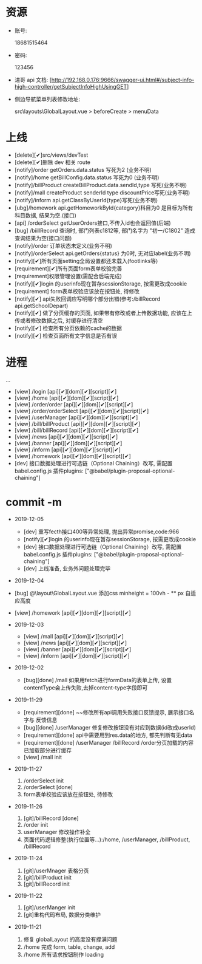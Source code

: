 # 资源
- 账号:

  18681515464

- 密码:

  123456

- 进哥 api 文档:
  [http://192.168.0.176:9666/swagger-ui.html#/subject-info-high-controller/getSubjectInfoHighUsingGET]

- 侧边导航菜单列表修改地址:

  src\layouts\GlobalLayout.vue > beforeCreate > menuData
  
# 上线

- [delete][✔]src/views/devTest
- [delete][✔]删除 dev 相关 route
- [notify]/order getOrders.data.status 写死为2 (业务不明)
- [notify]/home getBillConfig.data.status 写死为0 (业务不明)
- [notify]/billProduct createBillProduct.data.sendId,type 写死(业务不明)
- [notify]/mall createProduct senderId type discountPrice写死(业务不明)
- [notify]/inform  api.getClassByUserId{type}写死(业务不明)
- [ubg]/homework  api.getHomeworkById{category}科目为0 是目标为所有科目数据, 结果为空.(接口)
- [api] /orderSelect getUserOrders接口,不传入id也会返回值(后端)
- [bug] /biillRecord 查询时, 部门列表c1812等, 部门名字为 "初一/C1802" 造成查询结果为空(接口问题)
- [notify]/order 订单状态未定义(业务不明)
- [notify]/orderSelect  api.getOrders{status} 为0时, 无对应label(业务不明)
- [notify][✔]所有页面setting全局设置都还未载入(footlinks等)
- [requirement][✔]所有页面form表单校验完善
- [requirement]权限管理设置(需配合后端完成)
- [notify][✔]login 的userinfo现在暂存sessionStorage, 按需更改成cookie
- [requirement] form表单校验应该放在按钮处, 待修改
- [notify][✔] api失败回调应写明哪个部分出错(参考:/billRecord api.getSchoolDepart)
- [notify][✔] 做了分页缓存的页面, 如果带有修改或者上传数据功能, 应该在上传或者修改数据之后, 对缓存进行清空
- [notify][✔] 检查所有分页依赖的cache的数据
- [notify][✔] 检查页面所有文字信息是否有误

# 进程
  ...
  - [view] /login [api][✔][dom][✔][script][✔]
  - [view] /home [api][✔][dom][✔][script][✔]
  - [view] /order/order [api][✔][dom][✔][script][✔]
  - [view] /order/orderSelect [api][✔][dom][✔][script][✔]
  - [view] /userManager [api][✔][dom][✔][script][✔]
  - [view] /bill/billProduct [api][✔][dom][✔][script][✔]
  - [view] /bill/billRecord [api][✔][dom][✔][script][✔]
  - [view] /news [api][✔][dom][✔][script][✔]
  - [view] /banner [api][✔][dom][✔][script][✔]
  - [view] /inform [api][✔][dom][✔][script][✔]
  - [view] /homework [api][✔][dom][✔][script][✔] 
  - [dev] 接口数据处理进行可选链（Optional Chaining）改写, 需配置babel.config.js 插件plugins: ["@babel/plugin-proposal-optional-chaining"]

# commit -m


- 2019-12-05 

  - [dev] 重写fecth接口400等异常处理, 抛出异常promise,code:966
  - [notify][✔]login 的userinfo现在暂存sessionStorage, 按需更改成cookie
  - [dev] 接口数据处理进行可选链（Optional Chaining）改写, 需配置babel.config.js 插件plugins: ["@babel/plugin-proposal-optional-chaining"]
  - [dev] 上线准备, 业务外问题处理完毕
  
- 2019-12-04 

 - [bug] @\layout\GlobalLayout.vue  添加css minheight = 100vh - ** px 自适应高度
 - [view] /homework [api][✔][dom][✔][script][✔] 

- 2019-12-03

  - [view] /mall [api][✔][dom][✔][script][✔]
  - [view] /news [api][✔][dom][✔][script][✔]
  - [view] /banner [api][✔][dom][✔][script][✔]
  - [view] /inform [api][✔][dom][✔][script][✔]

- 2019-12-02 

  - [bug][done] /mall 如果用fetch进行formData的表单上传, 设置contentType会上传失败,去掉content-type字段即可

- 2019-11-29 

  - [requirement][done] ~~修改所有api调用失败接口反馈提示, 展示接口名字与 反馈信息
  - [bug][done] /userManager 修复修改按钮没有对应到数据(id改成userId)
  - [requirement][done] api中需要用到res.data的地方, 都先判断有无data
  - [requirement][done] /userManager /billRecord /order分页加载的内容已加载部分进行缓存
  - [view] /mall init

- 2019-11-27

  1. /orderSelect init
  2. /orderSelect [done]
  3. form表单校验应该放在按钮处, 待修改

- 2019-11-26 

  1. [git]/billRecord [done]
  2. /order init
  3. userManager 修改操作补全
  4. 页面代码逻辑修整(执行位置等...):/home, /userManager, /billProduct, /billRecord

- 2019-11-24 

  1. [git]/userMnager 表格分页 
  2. [git]/billProduct init
  3. [git]/billRecord init

- 2019-11-22 
  1. [git]/userManger init
  2. [git]重构代码布局, 数据分类维护

- 2019-11-21 

  1. 修复 globalLayout 的高度没有撑满问题
  2. /home 完成 form, table, change, add
  3. /home 所有请求按钮制作 loading
